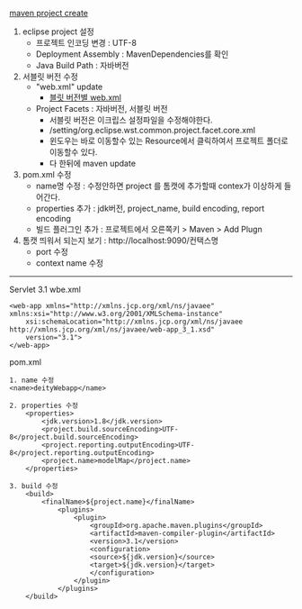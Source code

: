 [maven project create](http://jaesu.tistory.com/entry/Maven-web-project-%EB%A7%8C%EB%93%A4%EA%B8%B0)

1. eclipse project 설정
    - 프로젝트 인코딩 변경 : UTF-8
    - Deployment Assembly : MavenDependencies를 확인
    - Java Build Path : 자바버전
2. 서블릿 버전 수정
    - "web.xml" update
      - [블릿 버전별 web.xml](http://antop.tistory.com/145)
    - Project Facets : 자바버전, 서블릿 버전
      - 서블릿 버전은 이크립스 설정파일을 수정해야한다.
      - /setting/org.eclipse.wst.common.project.facet.core.xml
      - 윈도우는 바로 이동할수 있는 Resource에서 클릭하여서 프로젝트 폴더로 이동할수 있다.
      - 다 한뒤에 maven update
3. pom.xml 수정
    - name명 수정 : 수정안하면 project 를 톰캣에 추가할때 contex가 이상하게 들어간다.
    - properties 추가 : jdk버전, project_name, build encoding, report encoding
    - 빌드 플러그인 추가 : 프로젝트에서 오른쪽키 > Maven > Add Plugn
4. 톰캣 띄워서 되는지 보기 : http://localhost:9090/컨택스명
    - port 수정
    - context name 수정

---

Servlet 3.1 wbe.xml
```
<web-app xmlns="http://xmlns.jcp.org/xml/ns/javaee" xmlns:xsi="http://www.w3.org/2001/XMLSchema-instance" 
	xsi:schemaLocation="http://xmlns.jcp.org/xml/ns/javaee http://xmlns.jcp.org/xml/ns/javaee/web-app_3_1.xsd" 
	version="3.1"> 
</web-app>
```

pom.xml  
```
1. name 수정
<name>deityWebapp</name>

2. properties 수정
    <properties>
        <jdk.version>1.8</jdk.version>
        <project.build.sourceEncoding>UTF-8</project.build.sourceEncoding>
        <project.reporting.outputEncoding>UTF-8</project.reporting.outputEncoding>        
        <project.name>modelMap</project.name>
    </properties>

3. build 수정
    <build>
        <finalName>${project.name}</finalName>
            <plugins>
                <plugin>
                    <groupId>org.apache.maven.plugins</groupId>
                    <artifactId>maven-compiler-plugin</artifactId>
                    <version>3.1</version>
                    <configuration>
                    <source>${jdk.version}</source>
                    <target>${jdk.version}</target>
                    </configuration>
                </plugin>
            </plugins>    
    </build>    
```

